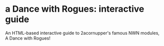 # a Dance with Rogues: interactive guide

An HTML-based interactive guide to 2acornupper's famous NWN modules, A Dance with Rogues!
